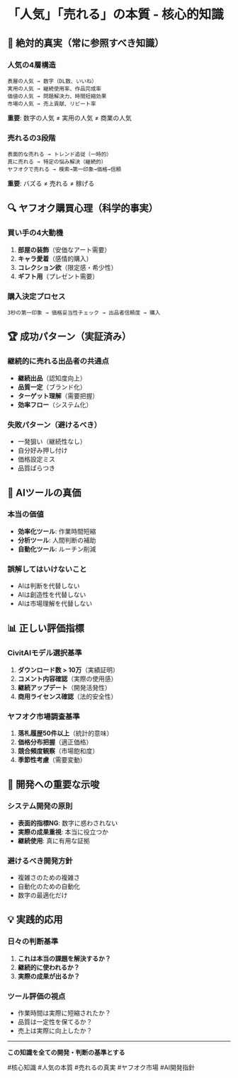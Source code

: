 # 「人気」「売れる」の本質 - 核心的知識

## 🎯 絶対的真実（常に参照すべき知識）

### 人気の4層構造
```
表層の人気 → 数字（DL数、いいね）
実用の人気 → 継続使用率、作品完成率
価値の人気 → 問題解決力、時間短縮効果
市場の人気 → 売上貢献、リピート率
```

**重要**: 数字の人気 ≠ 実用の人気 ≠ 商業の人気

### 売れるの3段階
```
表面的な売れる → トレンド追従（一時的）
真に売れる → 特定の悩み解決（継続的）
ヤフオクで売れる → 検索→第一印象→価格→信頼
```

**重要**: バズる ≠ 売れる ≠ 稼げる

## 🔍 ヤフオク購買心理（科学的事実）

### 買い手の4大動機
1. **部屋の装飾**（安価なアート需要）
2. **キャラ愛着**（感情的購入）
3. **コレクション欲**（限定感・希少性）
4. **ギフト用**（プレゼント需要）

### 購入決定プロセス
```
3秒の第一印象 → 価格妥当性チェック → 出品者信頼度 → 購入
```

## 🏆 成功パターン（実証済み）

### 継続的に売れる出品者の共通点
- **継続出品**（認知度向上）
- **品質一定**（ブランド化）
- **ターゲット理解**（需要把握）
- **効率フロー**（システム化）

### 失敗パターン（避けるべき）
- 一発狙い（継続性なし）
- 自分好み押し付け
- 価格設定ミス
- 品質ばらつき

## 🤖 AIツールの真価

### 本当の価値
- **効率化ツール**: 作業時間短縮
- **分析ツール**: 人間判断の補助
- **自動化ツール**: ルーチン削減

### 誤解してはいけないこと
- AIは判断を代替しない
- AIは創造性を代替しない
- AIは市場理解を代替しない

## 📊 正しい評価指標

### CivitAIモデル選択基準
1. **ダウンロード数 > 10万**（実績証明）
2. **コメント内容確認**（実際の使用感）
3. **継続アップデート**（開発活発性）
4. **商用ライセンス確認**（法的安全性）

### ヤフオク市場調査基準
1. **落札履歴50件以上**（統計的意味）
2. **価格分布把握**（適正価格）
3. **競合頻度観察**（市場飽和度）
4. **季節性考慮**（需要変動）

## 🚨 開発への重要な示唆

### システム開発の原則
- **表面的指標NG**: 数字に惑わされない
- **実際の成果重視**: 本当に役立つか
- **継続使用**: 真に有用な証拠

### 避けるべき開発方針
- 複雑さのための複雑さ
- 自動化のための自動化
- 数字の最適化だけ

## 💡 実践的応用

### 日々の判断基準
1. **これは本当の課題を解決するか？**
2. **継続的に使われるか？**
3. **実際の成果が出るか？**

### ツール評価の視点
- 作業時間は実際に短縮されたか？
- 品質は一定性を保てるか？
- 売上は実際に向上したか？

---

**この知識を全ての開発・判断の基準とする**

#核心知識 #人気の本質 #売れるの真実 #ヤフオク市場 #AI開発指針